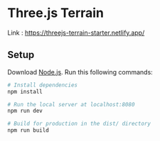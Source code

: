 # Three.js Terrain

Link : https://threejs-terrain-starter.netlify.app/
## Setup
Download [Node.js](https://nodejs.org/en/download/).
Run this following commands:

``` bash
# Install dependencies
npm install

# Run the local server at localhost:8080
npm run dev

# Build for production in the dist/ directory
npm run build
```

